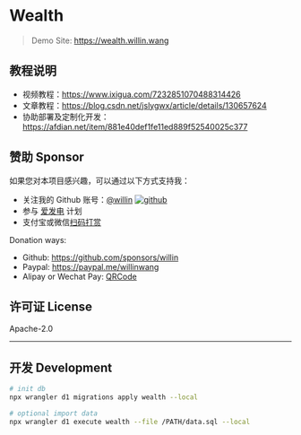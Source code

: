 # Wealth

> Demo Site: <https://wealth.willin.wang>

## 教程说明

- 视频教程：<https://www.ixigua.com/7232851070488314426>
- 文章教程：<https://blog.csdn.net/jslygwx/article/details/130657624>
- 协助部署及定制化开发： <https://afdian.net/item/881e40def1fe11ed889f52540025c377>

## 赞助 Sponsor

如果您对本项目感兴趣，可以通过以下方式支持我：

- 关注我的 Github 账号：[@willin](https://github.com/willin) [![github](https://img.shields.io/github/followers/willin.svg?style=social&label=Followers)](https://github.com/willin)
- 参与 [爱发电](https://afdian.net/@willin) 计划
- 支付宝或微信[扫码打赏](https://user-images.githubusercontent.com/1890238/89126156-0f3eeb80-d516-11ea-9046-5a3a5d59b86b.png)

Donation ways:

- Github: <https://github.com/sponsors/willin>
- Paypal: <https://paypal.me/willinwang>
- Alipay or Wechat Pay: [QRCode](https://user-images.githubusercontent.com/1890238/89126156-0f3eeb80-d516-11ea-9046-5a3a5d59b86b.png)

## 许可证 License

Apache-2.0

---

## 开发 Development

```bash
# init db
npx wrangler d1 migrations apply wealth --local

# optional import data
npx wrangler d1 execute wealth --file /PATH/data.sql --local
```
